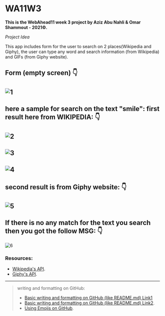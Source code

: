 # WA11W3
**This is the WebAhead11 week 3 project by Aziz Abu Nahli & Omar Shammout - 2021©.**

*Project Idea* 

This app includes form for the user to search on 2 places(Wikipedia and Giphy),
the user can type any word and search information (from Wikipedia) and GIFs (from Giphy website).

Form (empty screen) 
:point_down:
---
![1](https://user-images.githubusercontent.com/86624053/130784403-7ac9c650-38d3-4500-bf67-c7e6510dd3a7.png)
---
here a sample for search on the text "smile":
first result here from WIKIPEDIA:
:point_down:
---
![2](https://user-images.githubusercontent.com/86624053/130785473-4a77bb4c-b0ce-4f2c-9d02-bae8a4f71397.png)
---
![3](https://user-images.githubusercontent.com/86624053/130785516-37429fe5-6327-4e46-9d18-ba90c42e71dc.png)
---
![4](https://user-images.githubusercontent.com/86624053/130784568-f2728b79-adff-4301-8c3b-d4aa55b1af30.png)
---
second result is from Giphy website:
:point_down:
---
![5](https://user-images.githubusercontent.com/86624053/130784588-4c9c1a38-e7a0-406f-81fe-9de57c239676.png)
---
If there is no any match for the text you search then you got the follow MSG:
:point_down:
---
![6](https://user-images.githubusercontent.com/86624053/130785007-16915df6-f9c3-4f1f-9b38-1660f06fa7f9.png)

### Resources:
- [Wikipedia's API](https://www.mediawiki.org/wiki/API:Main_page).
- [Giphy's API](https://developers.giphy.com/).
---
> writing and formatting on GitHub: 
> - [Basic writing and formatting on GitHub (like README.md) Link1](https://docs.github.com/en/github/writing-on-github/getting-started-with-writing-and-formatting-on-github/about-writing-and-formatting-on-github)
> - [Basic writing and formatting on GitHub (like README.md) Link2](https://docs.github.com/en/github/writing-on-github/getting-started-with-writing-and-formatting-on-github/basic-writing-and-formatting-syntax).
> - [Using Emojis on GitHub](https://github.com/ikatyang/emoji-cheat-sheet/blob/master/README.md).









